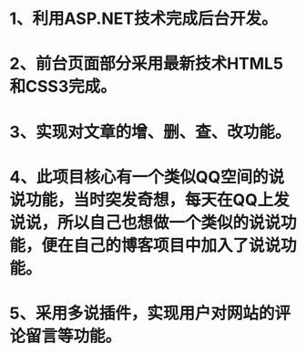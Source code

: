 # 1、利用ASP.NET技术完成后台开发。 
# 2、前台页面部分采用最新技术HTML5和CSS3完成。
# 3、实现对文章的增、删、查、改功能。 
# 4、此项目核心有一个类似QQ空间的说说功能，当时突发奇想，每天在QQ上发说说，所以自己也想做一个类似的说说功能，便在自己的博客项目中加入了说说功能。 
# 5、采用多说插件，实现用户对网站的评论留言等功能。  
